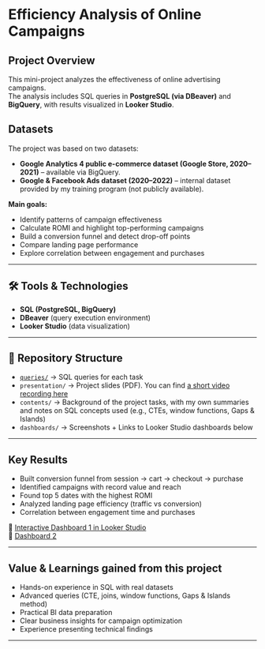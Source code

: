 # Efficiency Analysis of Online Campaigns

## Project Overview
This mini-project analyzes the effectiveness of online advertising campaigns.  
The analysis includes SQL queries in **PostgreSQL (via DBeaver)** and **BigQuery**, with results visualized in **Looker Studio**.

## Datasets
The project was based on two datasets:

- **Google Analytics 4 public e-commerce dataset (Google Store, 2020–2021)** – available via BigQuery.  
- **Google & Facebook Ads dataset (2020–2022)** – internal dataset provided by my training program (not publicly available).

**Main goals:**
- Identify patterns of campaign effectiveness
- Calculate ROMI and highlight top-performing campaigns
- Build a conversion funnel and detect drop-off points
- Compare landing page performance
- Explore correlation between engagement and purchases

---

## 🛠 Tools & Technologies
- **SQL (PostgreSQL, BigQuery)**
- **DBeaver** (query execution environment)
- **Looker Studio** (data visualization)

---

## 📂 Repository Structure
- [`queries/`](queries/) → SQL queries for each task
- `presentation/` → Project slides (PDF). You can find [a short video recording here](https://drive.google.com/file/d/1gomXzxLjz4N2-kmdYl83Z_vOqWZlxLTW/view?usp=sharing)
- `contents/` → Background of the project tasks, with my own summaries and notes on SQL concepts used (e.g., CTEs, window functions, Gaps & Islands)
- `dashboards/` → Screenshots + Links to Looker Studio dashboards below

---

## Key Results
- Built conversion funnel from session → cart → checkout → purchase
- Identified campaigns with record value and reach
- Found top 5 dates with the highest ROMI
- Analyzed landing page efficiency (traffic vs conversion)
- Correlation between engagement time and purchases

🔗 [Interactive Dashboard 1 in Looker Studio](https://lookerstudio.google.com/reporting/05538902-a092-4539-aeac-89e6e7a5080d)   
🔗 [Dashboard 2](https://lookerstudio.google.com/reporting/676d5a1f-bead-421c-b0fa-86cbbc3fa102)

---

## Value & Learnings gained from this project
- Hands-on experience in SQL with real datasets
- Advanced queries (CTE, joins, window functions, Gaps & Islands method)
- Practical BI data preparation
- Clear business insights for campaign optimization
- Experience presenting technical findings

---

